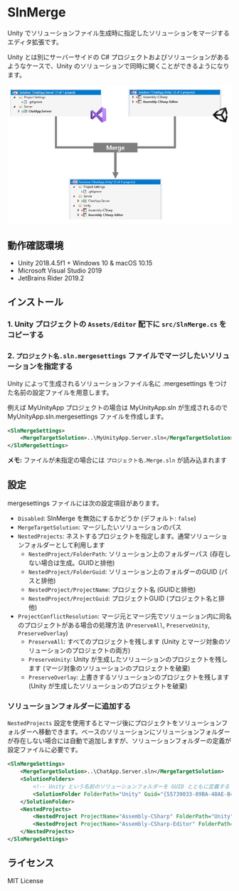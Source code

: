 # SlnMerge

Unity でソリューションファイル生成時に指定したソリューションをマージするエディタ拡張です。

Unity とは別にサーバーサイドの C# プロジェクトおよびソリューションがあるようなケースで、Unity のソリューションで同時に開くことができるようになります。

![](docs/images/SlnMerge-Image-01.png)

## 動作確認環境
- Unity 2018.4.5f1 + Windows 10 & macOS 10.15
- Microsoft Visual Studio 2019
- JetBrains Rider 2019.2

## インストール
### 1. Unity プロジェクトの `Assets/Editor` 配下に `src/SlnMerge.cs` をコピーする

### 2. `プロジェクト名.sln.mergesettings` ファイルでマージしたいソリューションを指定する
Unity によって生成されるソリューションファイル名に .mergesettings をつけた名前の設定ファイルを用意します。

例えば MyUnityApp プロジェクトの場合は MyUnityApp.sln が生成されるので MyUnityApp.sln.mergesettings ファイルを作成します。

```xml
<SlnMergeSettings>
    <MergeTargetSolution>..\MyUnityApp.Server.sln</MergeTargetSolution>
</SlnMergeSettings>
```

**メモ:** ファイルが未指定の場合には `プロジェクト名.Merge.sln` が読み込まれます

## 設定
mergesettings ファイルには次の設定項目があります。

- `Disabled`: SlnMerge を無効にするかどうか (デフォルト: `false`)
- `MergeTargetSolution`: マージしたいソリューションのパス
- `NestedProjects`: ネストするプロジェクトを指定します。通常ソリューションフォルダーとして利用します
    - `NestedProject/FolderPath`: ソリューション上のフォルダーパス (存在しない場合は生成。GUIDと排他)
    - `NestedProject/FolderGuid`: ソリューション上のフォルダーのGUID (パスと排他)
    - `NestedProject/ProjectName`: プロジェクト名 (GUIDと排他)
    - `NestedProject/ProjectGuid`: プロジェクトGUID (プロジェクト名と排他)
- `ProjectConflictResolution`: マージ元とマージ先でソリューション内に同名のプロジェクトがある場合の処理方法 (`PreserveAll`, `PreserveUnity`, `PreserveOverlay`)
    - `PreserveAll`: すべてのプロジェクトを残します (Unity とマージ対象のソリューションのプロジェクトの両方)
    - `PreserveUnity`: Unity が生成したソリューションのプロジェクトを残します (マージ対象のソリューションのプロジェクトを破棄)
    - `PreserveOverlay`: 上書きするソリューションのプロジェクトを残します (Unity が生成したソリューションのプロジェクトを破棄)

### ソリューションフォルダーに追加する
`NestedProjects` 設定を使用するとマージ後にプロジェクトをソリューションフォルダーへ移動できます。ベースのソリューションにソリューションフォルダーが存在しない場合には自動で追加しますが、ソリューションフォルダーの定義が設定ファイルに必要です。

```xml
<SlnMergeSettings>
    <MergeTargetSolution>..\ChatApp.Server.sln</MergeTargetSolution>
    <SolutionFolders>
        <!-- Unity という名前のソリューションフォルダーを GUID とともに定義する -->
        <SolutionFolder FolderPath="Unity" Guid="{55739033-89BA-48AE-B482-843AFD452468}">
    </SolutionFolder>
    <NestedProjects>
        <NestedProject ProjectName="Assembly-CSharp" FolderPath="Unity" />
        <NestedProject ProjectName="Assembly-CSharp-Editor" FolderPath="Unity" />
    </NestedProjects>
</SlnMergeSettings>
```

## ライセンス
MIT License
